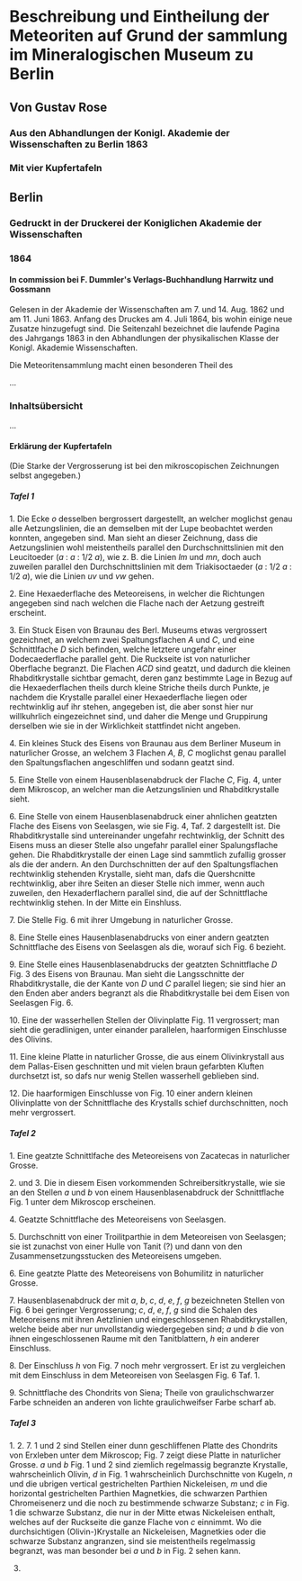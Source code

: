 # Beschreibung und Eintheilung der Meteoriten auf Grund der sammlung im Mineralogischen Museum zu Berlin

## Von Gustav Rose

### Aus den Abhandlungen der Konigl. Akademie der Wissenschaften zu Berlin 1863

### Mit vier Kupfertafeln

## Berlin

### Gedruckt in der Druckerei der Koniglichen Akademie der Wissenschaften

### 1864

#### In commission bei F. Dummler's Verlags-Buchhandlung Harrwitz und Gossmann

Gelesen in der Akademie der Wissenschaften am 7. und 14. Aug. 1862 und am 11. Juni 1863. Anfang des Druckes am 4. Juli 1864, bis wohin einige neue Zusatze hinzugefugt sind. Die Seitenzahl bezeichnet die laufende Pagina des Jahrgangs 1863 in den Abhandlungen der physikalischen Klasse der Konigl. Akademie Wissenschaften.

Die Meteoritensammlung macht einen besonderen Theil des 

...

### Inhaltsübersicht

...

#### Erklärung der Kupfertafeln

(Die Starke der Vergrosserung ist bei den mikroscopischen Zeichnungen selbst angegeben.)

##### Tafel 1

1\. Die Ecke _o_ desselben bergrossert dargestellt, an welcher moglichst genau alle Aetzungslinien, die an demselben mit der Lupe beobachtet werden konnten, angegeben sind. Man sieht an dieser Zeichnung, dass die Aetzungslinien wohl meistentheils parallel den Durchschnittslinien mit den Leucitoeder (_a_ : _a_ : 1/2 _a_), wie z. B. die Linien _lm_ und _mn_, doch auch zuweilen parallel den Durchschnittslinien mit dem Triakisoctaeder (_a_ : 1/2 _a_ : 1/2 _a_), wie die Linien _uv_ und _vw_ gehen.

2\. Eine Hexaederflache des Meteoreisens, in welcher die Richtungen angegeben sind nach welchen die Flache nach der Aetzung gestreift erscheint.

3\. Ein Stuck Eisen von Braunau des Berl. Museums etwas vergrossert gezeichnet, an welchem zwei Spaltungsflachen _A_ und _C_, und eine Schnittlfache _D_ sich befinden, welche letztere ungefahr einer Dodecaederflache parallel geht. Die Ruckseite ist von naturlicher Oberflache begranzt. Die Flachen _ACD_ sind geatzt, und dadurch die kleinen Rhabditkrystalle sichtbar gemacht, deren ganz bestimmte Lage in Bezug auf die Hexaederflachen theils durch kleine Striche theils durch Punkte, je nachdem die Krystalle parallel einer Hexaederflache liegen oder rechtwinklig auf ihr stehen, angegeben ist, die aber sonst hier nur willkuhrlich eingezeichnet sind, und daher die Menge und Gruppirung derselben wie sie in der Wirklichkeit stattfindet nicht angeben.

4\. Ein kleines Stuck des Eisens von Braunau aus dem Berliner Museum in naturlicher Grosse, an welchem 3 Flachen _A_, _B_, _C_ moglichst genau parallel den Spaltungsflachen angeschliffen und sodann geatzt sind.

5\. Eine Stelle von einem Hausenblasenabdruck der Flache _C_, Fig. 4, unter dem Mikroscop, an welcher man die Aetzungslinien und Rhabditkrystalle sieht.

6\. Eine Stelle von einem Hausenblasenabdruck einer ahnlichen geatzten Flache des Eisens von Seelasgen, wie sie Fig. 4, Taf. 2 dargestellt ist. Die Rhabditkrystalle sind untereinander ungefahr rechtwinklig, der Schnitt des Eisens muss an dieser Stelle also ungefahr parallel einer Spalungsflache gehen. Die Rhabditkrystalle der einen Lage sind sammtlich zufallig grosser als die der andern. An den Durchschnitten der auf den Spaltungsflachen rechtwinklig stehenden Krystalle, sieht man, dafs die Quershcnitte rechtwinklig, aber ihre Seiten an dieser Stelle nich immer, wenn auch zuweilen, den Hexaderflachern parallel sind, die auf der Schnittflache rechtwinklig stehen. In der Mitte ein Einshluss.

7\. Die Stelle Fig. 6 mit ihrer Umgebung in naturlicher Grosse.

8\. Eine Stelle eines Hausenblasenabdrucks von einer andern geatzten Schnittflache des Eisens von Seelasgen als die, worauf sich Fig. 6 bezieht.

9\. Eine Stelle eines Hausenblasenabdrucks der geatzten Schnittflache _D_ Fig. 3 des Eisens von Braunau. Man sieht die Langsschnitte der Rhabditkrystalle, die der Kante von _D_ und _C_ parallel liegen; sie sind hier an den Enden aber anders begranzt als die Rhabditkrystalle bei dem Eisen von Seelasgen Fig. 6.

10\. Eine der wasserhellen Stellen der Olivinplatte Fig. 11 vergrossert; man sieht die geradlinigen, unter einander parallelen, haarformigen Einschlusse des Olivins.

11\. Eine kleine Platte in naturlicher Grosse, die aus einem Olivinkrystall aus dem Pallas-Eisen geschnitten und mit vielen braun gefarbten Kluften durchsetzt ist, so dafs nur wenig Stellen wasserhell geblieben sind.

12\. Die haarformigen Einschlusse von Fig. 10 einer andern kleinen Olivinplatte von der Schnittflache des Krystalls schief durchschnitten, noch mehr vergrossert.

##### Tafel 2

1\. Eine geatzte Schnittlfache des Meteoreisens von Zacatecas in naturlicher Grosse.

2\. und 3\. Die in diesem Eisen vorkommenden Schreibersitkrystalle, wie sie an den Stellen _a_ und _b_ von einem Hausenblasenabdruck der Schnittflache Fig. 1 unter dem Mikroscop erscheinen.

4\. Geatzte Schnittflache des Meteoreisens von Seelasgen.

5\. Durchschnitt von einer Troilitparthie in dem Meteoreisen von Seelasgen; sie ist zunachst von einer Hulle von Tanit (?) und dann von den Zusammensetzungsstucken des Meteoreisens umgeben.

6\. Eine geatzte Platte des Meteoreisens von Bohumilitz in naturlicher Grosse.

7\. Hausenblasenabdruck der mit _a_, _b_, _c_, _d_, _e_, _f_, _g_ bezeichneten Stellen von Fig. 6 bei geringer Vergrosserung; _c_, _d_, _e_, _f_, _g_ sind die Schalen des Meteoreisens mit ihren Aetzlinien und eingeschlossenen Rhabditkrystallen, welche beide aber nur unvollstandig wiedergegeben sind; _a_ und _b_ die von ihnen eingeschlossenen Raume mit den Tanitblattern, _h_ ein anderer Einschluss.

8\. Der Einschluss _h_ von Fig. 7 noch mehr vergrossert. Er ist zu vergleichen mit dem Einschluss in dem Meteoreisen von Seelasgen Fig. 6 Taf. 1.

9\. Schnittflache des Chondrits von Siena; Theile von graulichschwarzer Farbe schneiden an anderen von lichte graulichweifser Farbe scharf ab.

##### Tafel 3

1\. 2\. 7\. 1 und 2 sind Stellen einer dunn geschliffenen Platte des Chondrits von Erxleben unter dem Mikroscop; Fig. 7 zeigt diese Platte in naturlicher Grosse. _a_ und _b_ Fig. 1 und 2 sind ziemlich regelmassig begranzte Krystalle, wahrscheinlich Olivin, _d_ in Fig. 1 wahrscheinlich Durchschnitte von Kugeln, _n_ und die ubrigen vertical gestrichelten Parthien Nickeleisen, _m_ und die horizontal gestrichelten Parthien Magnetkies, die schwarzen Parthien Chromeisenerz und die noch zu bestimmende schwarze Substanz; _c_ in Fig. 1 die schwarze Substanz, die nur in der Mitte etwas Nickeleisen enthalt, welches auf der Ruckseite die ganze Flache von _c_ einnimmt. Wo die durchsichtigen (Olivin-)Krystalle an Nickeleisen, Magnetkies oder die schwarze Substanz angranzen, sind sie meistentheils regelmassig begranzt, was man besonder bei _a_ und _b_ in Fig. 2 sehen kann.

3.
